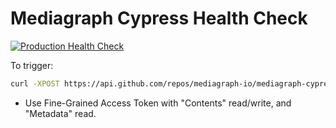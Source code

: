 # Mediagraph Cypress Health Check

[![Production Health Check](https://github.com/mediagraph-io/mediagraph-cypress/actions/workflows/cypress.yml/badge.svg)](https://github.com/mediagraph-io/mediagraph-cypress/actions/workflows/cypress.yml)

To trigger:

```bash
curl -XPOST https://api.github.com/repos/mediagraph-io/mediagraph-cypress/dispatches -H 'authorization: Bearer <personal-access-token-with-repo-scope>' -d '{"event_type":"Run Production Health Check"}'
```

* Use Fine-Grained Access Token with "Contents" read/write, and "Metadata" read.
